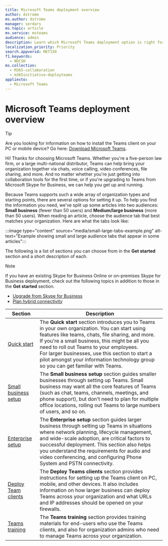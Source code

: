 ```yaml
---
title: Microsoft Teams deployment overview
author: dstrome
ms.author: dstrome
manager: serdars
ms.topic: article
ms.service: msteams
audience: admin
description: Learn which Microsoft Teams deployment option is right for you.
localization_priority: Priority
search.appverid: MET150
f1.keywords:
  - NOCSH
ms.collection: 
  - M365-collaboration
  - m365initiative-deployteams
appliesto: 
  - Microsoft Teams
---
```


# Microsoft Teams deployment overview

> [!TIP]
> Are you looking for information on how to install the Teams client on your PC or mobile device? Go here: [Download Microsoft Teams](https://www.microsoft.com/microsoft-teams/download-app).

Hi! Thanks for choosing Microsoft Teams. Whether you're a five-person law firm, or a large multi-national distributor, Teams can help bring your organization together via chats, voice calling, video conferences, file sharing, and more. And no matter whether you're just getting into collaboration tools for the first time, or if you're upgrading to Teams from Microsoft Skype for Business, we can help you get up and running.

Because Teams supports such a wide array of organization types and starting points, there are several options for setting it up. To help you find the information you need, we've split up some articles into two audiences: **Small business** (fewer than 50 users) and **Medium/large business** (more than 50 users). When reading an article, choose the audience tab that best matches your organization. Here are what the tabs look like:

:::image type="content" source="media/small-large-tabs-example.png" alt-text="Example showing small and large audience tabs that appear in some articles":::

The following is a list of sections you can choose from in the **Get started** section and a short description of each.

> [!NOTE]
> If you have an existing Skype for Business Online or on-premises Skype for Business deployment, check out the following topics in addition to those in the **Get started** section.
>
> - [Upgrade from Skype for Business](upgrade-start-here.md)
> - [Plan hybrid connectivity](../Skype/SfbHybrid/hybrid/plan-hybrid-connectivity.md)

|Section  |Description  |
|---------|---------|
|[Quick start](get-started-with-teams-quick-start.md)     | The **Quick start** section introduces you to Teams in your own organization. You can start using features like teams, chats, file sharing, and more. <br>If you're a small business, this might be all you need to roll out Teams to your employees. <br>For larger businesses, use this section to start a pilot amongst your information technology group so you can get familiar with Teams.        |
|[Small business setup](deploy-small-business.md)| The **Small business setup** section guides smaller businesses through setting up Teams. Small business may want all the core features of Teams (such as chat, teams, channels, meetings, and phone support), but don't need to plan for multiple office locations, rolling out Teams to large numbers of users, and so on.
|[Enterprise setup](deploy-enterprise-overview.md)     | The **Enterprise setup** section guides larger business through setting up Teams in situations where network planning, lifecycle management, and wide-scale adoption, are critical factors to successful deployment. This section also helps you understand the requirements for audio and video conferencing, and configuring Phone System and PSTN connectivity.         |
|[Deploy Team clients](get-clients.md)     | The **Deploy Teams clients** section provides instructions for setting up the Teams client on PC, mobile, and other devices. It also includes information on how larger business can deploy Teams across your organization and what URLs and IP addresses should be opened on your firewalls.       |
|[Teams training](training-microsoft-teams-landing-page.md)     | The **Teams training** section provides training materials for end-users who use the Teams clients, and also for organization admins who need to manage Teams across your organization.        |
